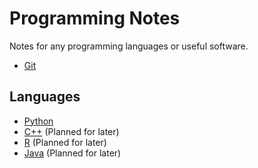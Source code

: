 # Programming Notes
Notes for any programming languages or useful software.

* [Git](/git/)

## Languages

* [Python](/python/)
* [C++](/cpp/) (Planned for later)
* [R](/R/) (Planned for later)
* [Java](/java/) (Planned for later)
